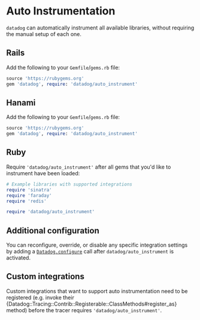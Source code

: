 # Auto Instrumentation

`datadog` can automatically instrument all available libraries, without requiring the manual setup of each one.

## Rails

Add the following to your `Gemfile`/`gems.rb` file:

```ruby
source 'https://rubygems.org'
gem 'datadog', require: 'datadog/auto_instrument'
```

## Hanami

Add the following to your `Gemfile`/`gems.rb` file:

```ruby
source 'https://rubygems.org'
gem 'datadog', require: 'datadog/auto_instrument'
```

## Ruby

Require `'datadog/auto_instrument'` after all gems that you'd like to instrument have been loaded:

```ruby
# Example libraries with supported integrations
require 'sinatra'
require 'faraday'
require 'redis'

require 'datadog/auto_instrument'
```

## Additional configuration

You can reconfigure, override, or disable any specific integration settings by adding
a [`Datadog.configure`](GettingStarted.md#integration-instrumentation) call after `datadog/auto_instrument` is activated.

## Custom integrations

Custom integrations that want to support auto instrumentation need to be registered
(e.g. invoke their {Datadog::Tracing::Contrib::Registerable::ClassMethods#register_as} method) before
the tracer requires `'datadog/auto_instrument'`.

